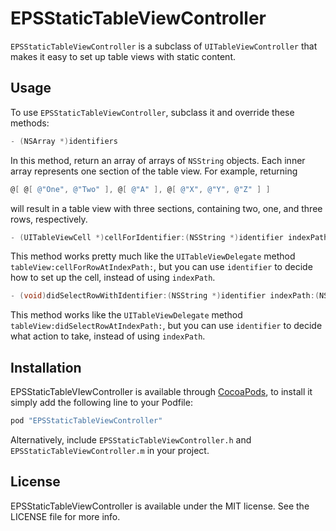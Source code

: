 # EPSStaticTableViewController

`EPSStaticTableViewController` is a subclass of `UITableViewController` that makes it easy to set up table views with static content.

## Usage

To use `EPSStaticTableViewController`, subclass it and override these methods:

```objective-c
- (NSArray *)identifiers
```

In this method, return an array of arrays of `NSString` objects. Each inner array represents one section of the table view. For example, returning

```objective-c
@[ @[ @"One", @"Two" ], @[ @"A" ], @[ @"X", @"Y", @"Z" ] ]
```

will result in a table view with three sections, containing two, one, and three rows, respectively.

```objective-c
- (UITableViewCell *)cellForIdentifier:(NSString *)identifier indexPath:(NSIndexPath *)indexPath withTableView:(UITableView *)tableView
```

This method works pretty much like the `UITableViewDelegate` method `tableView:cellForRowAtIndexPath:`, but you can use `identifier` to decide how to set up the cell, instead of using `indexPath`.

```objective-c
- (void)didSelectRowWithIdentifier:(NSString *)identifier indexPath:(NSIndexPath *)indexPath withTableView:(UITableView *)tableView
```

This method works like the `UITableViewDelegate` method `tableView:didSelectRowAtIndexPath:`, but you can use `identifier` to decide what action to take, instead of using `indexPath`.

## Installation

EPSStaticTableVIewController is available through [CocoaPods](http://cocoapods.org), to install it simply add the following line to your Podfile:

```ruby
pod "EPSStaticTableViewController"
```

Alternatively, include `EPSStaticTableViewController.h` and `EPSStaticTableViewController.m` in your project.

## License

EPSStaticTableViewController is available under the MIT license. See the LICENSE file for more info.